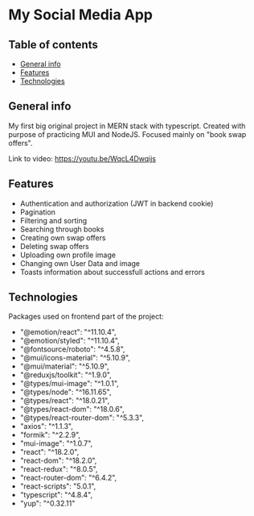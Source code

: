 # My Social Media App

## Table of contents

- [General info](#general-info)
- [Features](#features)
- [Technologies](#technologies)

## General info

My first big original project in MERN stack with typescript. Created with purpose of practicing MUI and NodeJS. Focused mainly on "book swap offers".

Link to video: https://youtu.be/WqcL4Dwqijs
## Features

- Authentication and authorization (JWT in backend cookie)
- Pagination
- Filtering and sorting
- Searching through books
- Creating own swap offers
- Deleting swap offers
- Uploading own profile image
- Changing own User Data and image
- Toasts information about successfull actions and errors

## Technologies

Packages used on frontend part of the project:

- "@emotion/react": "^11.10.4",
- "@emotion/styled": "^11.10.4",
- "@fontsource/roboto": "^4.5.8",
- "@mui/icons-material": "^5.10.9",
- "@mui/material": "^5.10.9",
- "@reduxjs/toolkit": "^1.9.0",
- "@types/mui-image": "^1.0.1",
- "@types/node": "^16.11.65",
- "@types/react": "^18.0.21",
- "@types/react-dom": "^18.0.6",
- "@types/react-router-dom": "^5.3.3",
- "axios": "^1.1.3",
- "formik": "^2.2.9",
- "mui-image": "^1.0.7",
- "react": "^18.2.0",
- "react-dom": "^18.2.0",
- "react-redux": "^8.0.5",
- "react-router-dom": "^6.4.2",
- "react-scripts": "5.0.1",
- "typescript": "^4.8.4",
- "yup": "^0.32.11"
